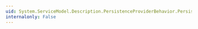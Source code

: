 ```yaml
---
uid: System.ServiceModel.Description.PersistenceProviderBehavior.PersistenceProviderFactory
internalonly: False
---
```

